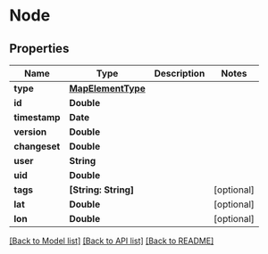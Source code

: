 # Node

## Properties
Name | Type | Description | Notes
------------ | ------------- | ------------- | -------------
**type** | [**MapElementType**](MapElementType.md) |  | 
**id** | **Double** |  | 
**timestamp** | **Date** |  | 
**version** | **Double** |  | 
**changeset** | **Double** |  | 
**user** | **String** |  | 
**uid** | **Double** |  | 
**tags** | **[String: String]** |  | [optional] 
**lat** | **Double** |  | [optional] 
**lon** | **Double** |  | [optional] 

[[Back to Model list]](../README.md#documentation-for-models) [[Back to API list]](../README.md#documentation-for-api-endpoints) [[Back to README]](../README.md)


